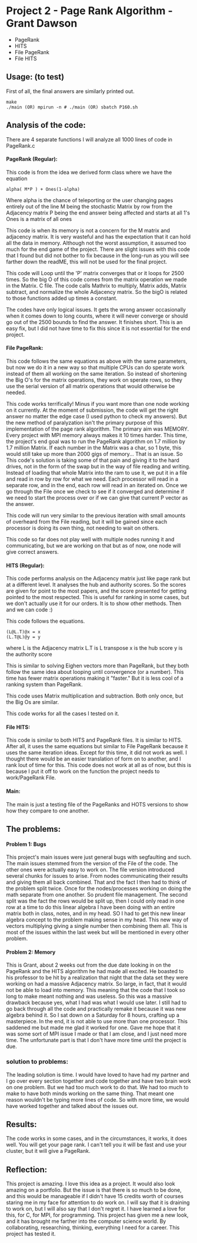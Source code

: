 # Project 2 - Page Rank Algorithm - Grant Dawson
  * PageRank
  * HITS
  * File PageRank
  * File HITS

## Usage: (to test)
First of all, the final answers are similarly printed out. 
    
    make
    ./main (OR) mpirun -n # ./main (OR) sbatch P160.sh
    

## Analysis of the code:
There are 4 separate functions I will analyze all 1000 lines of code in PageRank.c

#### PageRank (Regular):
 This code is from the idea we derived form class where we have the equation 
 
    alpha( M*P ) + Ones(1-alpha)
 
 Where alpha is the chance of teleporting or the user changing pages entirely out of the line
 M being the stochastic Matrix by row from the Adjacency matrix
 P being the end answer being affected and starts at all 1's 
 Ones is a matrix of all ones
 
 This code is when its memory is not a concern for the M matrix and adjacency matrix. 
 It is very wasteful and has the expectation that it can hold all the data in memory.
 Although not the worst assumption, it assumed too much for the end game of the project.
 There are slight issues with this code that I found but did not bother to fix because in the 
 long-run as you will see farther down the readME, this will not be used for the final project. 
 
 This code will Loop until the 'P' matrix converges that or it loops for 2500 times. So the big O of this code comes from the matrix operation we made in the Matrix. C file. The code calls Mathrix to multiply, Matrix adds, Matrix subtract, and normalize the whole Adjacency matrix.
 So the bigO is related to those functions added up times a constant.
 
 The codes have only logical issues. It gets the wrong answer occasionally when it comes down to long counts, where it will never converge or should go out of the 2500 bounds to find the answer. It finishes short. This is an easy fix, but I did not have time to fix this since it is not essential for the end project.
 
#### File PageRank:
  This code follows the same equations as above with the same parameters, but now we do it in
  a new way so that multiple CPUs can do sperate work instead of them all working on the same 
  iteration. So instead of shortening the Big O's for the matrix operations, they work on 
  sperate rows, so they use the serial version of all matrix operations that would otherwise be needed.
  
  This code works terrifically! Minus if you want more than one node working on it currently. At the moment of submission, the code will get the right answer no matter the edge case (I used python to check my answers). But the new method of paralyzation isn't the primary purpose of this implementation of the page rank algorithm. The primary aim was MEMORY. Every project with MPI memory always makes it 10 times harder. This time, the project's end goal was to run the PageRank algorithm on 1.7 million by 1.7 million Matrix. If each number in the Matrix was a char, so 1 byte, this would still take up more than 2000 gigs of memory... That is an issue. So
  This code's solution is taking some of that pain and giving it to the hard drives, not in the form of the swap but in the way of file reading and writing. Instead of loading that whole Matrix into the ram to use it, we put it in a file and read in row by row for what we need. Each processor will read in a separate row, and in the end, each row will read in an iterated on. Once we go through the File once we check to see if it converged and determine if we need to start the process over or if we can give that current P vector as the answer.
  
  This code will run very similar to the previous iteration with small amounts of overheard from the File
  reading, but it will be gained since each processor is doing its own thing, not needing to wait on others.
  
  This code so far does not play well with multiple nodes running it and communicating, but we are working 
  on that but as of now, one node will give correct answers.

#### HITS (Regular):
  This code performs analysis on the Adjacency matrix just like page rank but at a different level. It analyses the hub and authority scores. So the scores are given for point to the most papers, and the score presented for getting pointed to the most respected. This is useful for ranking in some cases, but we don't actually use it for our orders. It is to show other methods. Then and we can code :)
  
  This code follows the equations.
  
    (L@L.T)@x = x
    (L.T@L)@y = y
  
  where L is the Adjacency matrix
  L.T is L transpose
  x is the hub score
  y is the authority score
  
  This is similar to solving Eighen vectors more than PageRank, but they both follow the same idea about looping until convergence (or a number). This time has fewer matrix operations making it "faster."
  But it is less cool of a ranking system than PageRank.
  
  This code uses Matrix multiplication and subtraction. Both only once, but the Big Os are similar.
  
  This code works for all the cases I tested on it.

#### File HITS:
  This code is similar to both HITS and PageRank files. It is similar to HITS. After all, it uses the same equations but similar to File PageRank because it uses the same iteration ideas. Except for this time, 
  it did not work as well. I thought there would be an easier translation of form on to another, and I 
  rank lout of time for this. This code does not work at all as of now, but this is because I put it off to work on the function the project needs to work/PageRank File.








#### Main:
The main is just a testing file of the PageRanks and HOTS versions to show how they compare to one 
another.


## The problems:
#### Problem 1: Bugs
This project's main issues were just general bugs with segfaulting and such. The main issues
stemmed from the version of the File of the code. The other ones were actually easy to work on. The file
version introduced several chunks for issues to arise. From nodes communicating their results and
giving them all back combined. That and the fact I then had to think of the problem split twice.
Once for the nodes/processes working on doing the math separate from one another. So prudent file management. The second split was the fact the rows would be split up, then I could only read in one row at a time to do this linear algebra I have been doing with an entire matrix both
in class, notes, and in my head. SO I had to get this new linear algebra concept to the problem making sense in my head. This new way of vectors multiplying giving a single number then combining them all. This is most of the issues within the last week but will be mentioned in every other problem.

#### Problem 2: Memory
This is Grant, about 2 weeks out from the due date looking in on the PageRank and the HITS algorithm he had made all excited. He boasted to his professor to be hit by a realization that night that the data set they were working on had a massive Adjacency matrix. So large, in fact, that it would not be able to load into memory. This meaning that the code that I took so long to make meant
nothing and was useless. So this was a massive drawback because yes, what I had was what I would use later. I still had to go back through all the code and practically remake it because it was new algebra behind it. So I sat down on a Saturday for 8 hours, crafting up a masterpiece.
In the end, it is not able to use more than one processor. This saddened me but made me glad it worked for one. Gave me hope that it was some sort of MPI issue I made or that I am close, and I 
just need more time. The unfortunate part is that I don't have more time until the project is due. 


 
### solution to problems:

The leading solution is time. I would have loved to have had my partner and I go over every section together and code together and have two brain work on one problem. But we had too much work to do that. We had too much to make to have both minds working on the same thing. That meant one reason wouldn't
be typing more lines of code. So with more time, we would have worked together and talked about the issues out. 

## Results:
The code works in some cases, and in the circumstances, it works, it does well. You will get your page rank. I 
can't tell you it will be fast and use your cluster, but it will give a PageRank. 

## Reflection:
This project is amazing. I love this idea as a project. It would also look amazing on a portfolio. But the issue is that there is so much to be done, and this would be manageable if I didn't have 15 credits worth of courses staring me in my face for attention to do work on. I will say that it is draining to work on, but I will also say that I don't regret it. I have learned a love for this, for C, for MPI,
for programming. This project has given me a new look, and it has brought me farther into the computer science world. By collaborating, researching, thinking, everything I need for a career. This
project has tested it.





